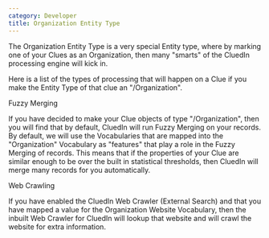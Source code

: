 ```yaml
---
category: Developer
title: Organization Entity Type
---
```


The Organization Entity Type is a very special Entity type, where by marking one of your Clues as an Organization, then many "smarts" of the CluedIn processing engine will kick in. 

Here is a list of the types of processing that will happen on a Clue if you make the Entity Type of that clue an "/Organization".

Fuzzy Merging

If you have decided to make your Clue objects of type "/Organization", then you will find that by default, CluedIn will run Fuzzy Merging on your records. By default, we will use the Vocabularies that are mapped into the "Organization" Vocabulary as "features" that play a role in the Fuzzy Merging of records. This means that if the properties of your Clue are similar enough to be over the built in statistical thresholds, then CluedIn will merge many records for you automatically. 

Web Crawling

If you have enabled the CluedIn Web Crawler (External Search) and that you have mapped a value for the Organization Website Vocabulary, then the inbuilt Web Crawler for CluedIn will lookup that website and will crawl the website for extra information. 

